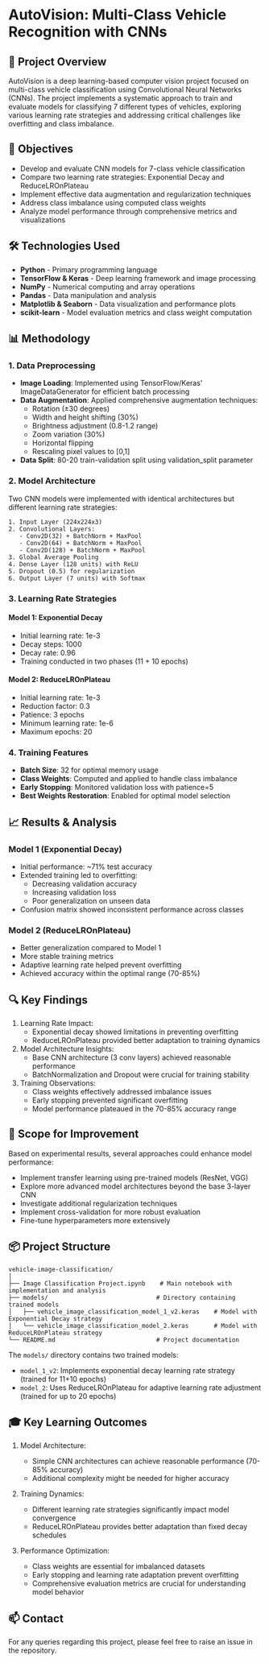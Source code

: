 # AutoVision: Multi-Class Vehicle Recognition with CNNs

## 📝 Project Overview
AutoVision is a deep learning-based computer vision project focused on multi-class vehicle classification using Convolutional Neural Networks (CNNs). The project implements a systematic approach to train and evaluate models for classifying 7 different types of vehicles, exploring various learning rate strategies and addressing critical challenges like overfitting and class imbalance.

## 🎯 Objectives
- Develop and evaluate CNN models for 7-class vehicle classification
- Compare two learning rate strategies: Exponential Decay and ReduceLROnPlateau
- Implement effective data augmentation and regularization techniques
- Address class imbalance using computed class weights
- Analyze model performance through comprehensive metrics and visualizations

## 🛠️ Technologies Used
- **Python** - Primary programming language
- **TensorFlow & Keras** - Deep learning framework and image processing
- **NumPy** - Numerical computing and array operations
- **Pandas** - Data manipulation and analysis
- **Matplotlib & Seaborn** - Data visualization and performance plots
- **scikit-learn** - Model evaluation metrics and class weight computation

## 📊 Methodology

### 1. Data Preprocessing
- **Image Loading**: Implemented using TensorFlow/Keras' ImageDataGenerator for efficient batch processing
- **Data Augmentation**: Applied comprehensive augmentation techniques:
  - Rotation (±30 degrees)
  - Width and height shifting (30%)
  - Brightness adjustment (0.8-1.2 range)
  - Zoom variation (30%)
  - Horizontal flipping
  - Rescaling pixel values to [0,1]
- **Data Split**: 80-20 train-validation split using validation_split parameter

### 2. Model Architecture
Two CNN models were implemented with identical architectures but different learning rate strategies:
```
1. Input Layer (224x224x3)
2. Convolutional Layers:
   - Conv2D(32) + BatchNorm + MaxPool
   - Conv2D(64) + BatchNorm + MaxPool
   - Conv2D(128) + BatchNorm + MaxPool
3. Global Average Pooling
4. Dense Layer (128 units) with ReLU
5. Dropout (0.5) for regularization
6. Output Layer (7 units) with Softmax
```

### 3. Learning Rate Strategies
#### Model 1: Exponential Decay
- Initial learning rate: 1e-3
- Decay steps: 1000
- Decay rate: 0.96
- Training conducted in two phases (11 + 10 epochs)

#### Model 2: ReduceLROnPlateau
- Initial learning rate: 1e-3
- Reduction factor: 0.3
- Patience: 3 epochs
- Minimum learning rate: 1e-6
- Maximum epochs: 20

### 4. Training Features
- **Batch Size**: 32 for optimal memory usage
- **Class Weights**: Computed and applied to handle class imbalance
- **Early Stopping**: Monitored validation loss with patience=5
- **Best Weights Restoration**: Enabled for optimal model selection

## 📈 Results & Analysis

### Model 1 (Exponential Decay)
- Initial performance: ~71% test accuracy
- Extended training led to overfitting:
  - Decreasing validation accuracy
  - Increasing validation loss
  - Poor generalization on unseen data
- Confusion matrix showed inconsistent performance across classes

### Model 2 (ReduceLROnPlateau)
- Better generalization compared to Model 1
- More stable training metrics
- Adaptive learning rate helped prevent overfitting
- Achieved accuracy within the optimal range (70-85%)

## 🔍 Key Findings
1. Learning Rate Impact:
   - Exponential decay showed limitations in preventing overfitting
   - ReduceLROnPlateau provided better adaptation to training dynamics
2. Model Architecture Insights:
   - Base CNN architecture (3 conv layers) achieved reasonable performance
   - BatchNormalization and Dropout were crucial for training stability
3. Training Observations:
   - Class weights effectively addressed imbalance issues
   - Early stopping prevented significant overfitting
   - Model performance plateaued in the 70-85% accuracy range

## 🚀 Scope for Improvement
Based on experimental results, several approaches could enhance model performance:
- Implement transfer learning using pre-trained models (ResNet, VGG)
- Explore more advanced model architectures beyond the base 3-layer CNN
- Investigate additional regularization techniques
- Implement cross-validation for more robust evaluation
- Fine-tune hyperparameters more extensively

## 📦 Project Structure
```
vehicle-image-classification/
│
├── Image Classification Project.ipynb    # Main notebook with implementation and analysis
├── models/                              # Directory containing trained models
│   ├── vehicle_image_classification_model_1_v2.keras    # Model with Exponential Decay strategy
│   └── vehicle_image_classification_model_2.keras       # Model with ReduceLROnPlateau strategy
└── README.md                            # Project documentation
```

The `models/` directory contains two trained models:
- `model_1_v2`: Implements exponential decay learning rate strategy (trained for 11+10 epochs)
- `model_2`: Uses ReduceLROnPlateau for adaptive learning rate adjustment (trained for up to 20 epochs)

## 🎓 Key Learning Outcomes
1. Model Architecture:
   - Simple CNN architectures can achieve reasonable performance (70-85% accuracy)
   - Additional complexity might be needed for higher accuracy

2. Training Dynamics:
   - Different learning rate strategies significantly impact model convergence
   - ReduceLROnPlateau provides better adaptation than fixed decay schedules

3. Performance Optimization:
   - Class weights are essential for imbalanced datasets
   - Early stopping and learning rate adaptation prevent overfitting
   - Comprehensive evaluation metrics are crucial for understanding model behavior

## 📫 Contact
For any queries regarding this project, please feel free to raise an issue in the repository.